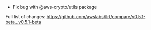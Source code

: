 - Fix bug with @aws-crypto/utils package

Full list of changes:
https://github.com/awslabs/llrt/compare/v0.5.1-beta...v0.5.1-beta
